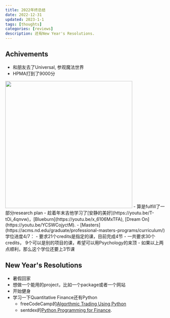 ```yaml
---
title: 2022年终总结
date: 2022-12-31
updated: 2023-1-1
tags: [thoughts]
categories: [reviews]
description: 还有New Year's Resolutions.
---
```


## Achivements

- 和朋友去了Universal, 参观魔法世界
- HPMA打到了9000分
<img src="IMG_1065.PNG" width=400px>
- 算是fulfill了一部分research plan
- 趁着年末吉他学习了[安静的美好](https://youtu.be/T-tOi_4qnvw)，[Blueburn](https://youtu.be/x_6106MxTFA), [Dream On](https://youtu.be/YCSWCojyctM).
- [Masters](https://acms.nd.edu/graduate/professional-masters-programs/curriculum/)学位进度4/7：
    - 要求21个credits是指定的课，目前完成4节
    - 一共要求30个credits， 9个可以是别的项目的课，希望可以用Psychology的来顶
    - 如果以上两点顺利，那么这个学位还要上3节课

## New Year's Resolutions

- 暑假回家
- 想做一个能用的project，比如一个package或者一个网站
- 开始健身
- 学习一下Quantitative Finance还有Python
    -  freeCodeCamp的[Algorthmic Trading Using Python](https://youtu.be/xfzGZB4HhEE)
    -  sentdex的[Python Programming for Finance](https://youtu.be/2BrpKpWwT2A).